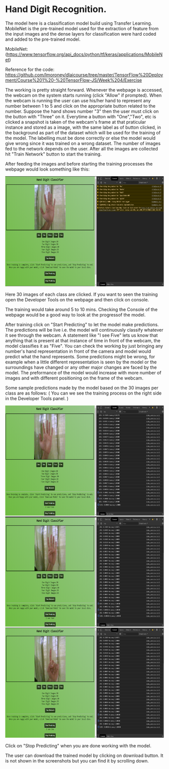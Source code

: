 Hand Digit Recognition.
=
The model here is a classification model build using Transfer Learning. MobileNet is the pre-trained model used for the extraction of feature from the input images and
the dense layers for classification were hard coded and added to the pre-trained model.

MobileNet:  (https://www.tensorflow.org/api_docs/python/tf/keras/applications/MobileNet)

Reference for the code: https://github.com/lmoroney/dlaicourse/tree/master/TensorFlow%20Deployment/Course%201%20-%20TensorFlow-JS/Week%204/Exercise

The working is pretty straight forward. Whenever the webpage is accessed, the webcam on the system starts running (click "Allow" if prompted). When the webcam is running
the user can use his/her hand to represent any number between 1 to 5 and click on the appropriate button related to the number. Suppose the hand shows number "3" then the user must click on the button with "Three" on it. Everytime a button with "One","Two", etc is clicked a snapshot is taken of the webcam's frame at that praticular instance and stored as a image, with the same label as of button clicked, in the background as part of the dataset which will be used for the training of the model. The labelling must be done correctly or else the model would give wrong since it was trained on a wrong dataset. The number of images fed to the network depends on the user. After all the images are collected hit "Train Network" button to start the training.

After feeding the images and before starting the training processes the webpage would look something like this:

<img src="https://github.com/kushagras71/ML_DL_Model_Deployment/blob/master/Tensorflow_Models/Hand_Number_Recognition/images/feeding_images.png" width=800 height=350>

Here 30 images of each class are clicked. If you want to seen the training open the Developer Tools on the webpage and then click on console.

The training would take around 5 to 10 mins. Checking the Console of the webpage would be a good way to look at the progressof the model.

After training click on "Start Predicting" to let the model make predictions. The predictions will be live i.e. the model will continuously classify whatever it see 
through the webcam. A statement like "I see Five" lets us know that anything that is present at that instance of time in front of the webcam, the model classifies it as "Five".
You can check the working by just bringing any number's hand representation in front of the camera and model would predict what the hand represents. Some predictions might be wrong, for example when a little different representation is seen by the model or the surroundings have changed or any other major changes are faced by the model. The preformance of the model would increase with more number of images and with different positioning on the frame of the webcam.

Some sample predictions made by the model based on the 30 images per class are as follows:
( You can we see the training process on the right side in the Developer Tools panel. )

<img src="https://github.com/kushagras71/ML_DL_Model_Deployment/blob/master/Tensorflow_Models/Hand_Number_Recognition/images/first_pred_after_training.png" width=800 height=350>

<img src="https://github.com/kushagras71/ML_DL_Model_Deployment/blob/master/Tensorflow_Models/Hand_Number_Recognition/images/second_pred_after_training.png" width=800 height=350>

<img src="https://github.com/kushagras71/ML_DL_Model_Deployment/blob/master/Tensorflow_Models/Hand_Number_Recognition/images/third_pred_after_training.png" width=800 height=350>


Click on "Stop Predicting" when you are done working with the model.

The user can download the trained model by clicking on download button. It is not shown in the screenshots but you can find it by scrolling down.

